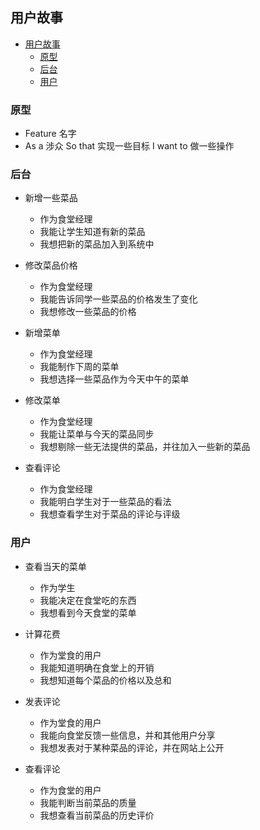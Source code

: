 ## 用户故事

- [用户故事](#用户故事)
  - [原型](#原型)
  - [后台](#后台)
  - [用户](#用户)
### 原型

- Feature 名字
- As a 涉众
  So that 实现一些目标
  I want to 做一些操作

### 后台

- 新增一些菜品
  - 作为食堂经理
  - 我能让学生知道有新的菜品
  - 我想把新的菜品加入到系统中

- 修改菜品价格
  - 作为食堂经理
  - 我能告诉同学一些菜品的价格发生了变化
  - 我想修改一些菜品的价格

- 新增菜单
  - 作为食堂经理
  - 我能制作下周的菜单
  - 我想选择一些菜品作为今天中午的菜单

- 修改菜单
  - 作为食堂经理
  - 我能让菜单与今天的菜品同步
  - 我想剔除一些无法提供的菜品，并往加入一些新的菜品

- 查看评论
  - 作为食堂经理
  - 我能明白学生对于一些菜品的看法
  - 我想查看学生对于菜品的评论与评级


### 用户

- 查看当天的菜单
  - 作为学生
  - 我能决定在食堂吃的东西
  - 我想看到今天食堂的菜单

- 计算花费
  - 作为堂食的用户
  - 我能知道明确在食堂上的开销
  - 我想知道每个菜品的价格以及总和

- 发表评论
  - 作为堂食的用户
  - 我能向食堂反馈一些信息，并和其他用户分享
  - 我想发表对于某种菜品的评论，并在网站上公开

- 查看评论
  - 作为食堂的用户
  - 我能判断当前菜品的质量
  - 我想查看当前菜品的历史评价


